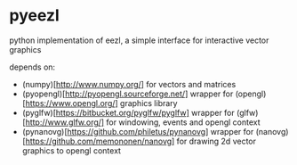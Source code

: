 pyeezl
======

python implementation of eezl, a simple interface for interactive vector graphics

depends on:
* (numpy)[http://www.numpy.org/] for vectors and matrices
* (pyopengl)[http://pyopengl.sourceforge.net/] wrapper for (opengl)[https://www.opengl.org/] graphics library
* (pyglfw)[https://bitbucket.org/pyglfw/pyglfw] wrapper for (glfw)[http://www.glfw.org/] for windowing, events and opengl context
* (pynanovg)[https://github.com/philetus/pynanovg] wrapper for (nanovg)[https://github.com/memononen/nanovg] for drawing 2d vector graphics to opengl context
